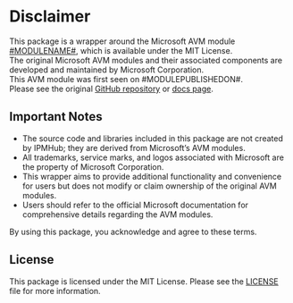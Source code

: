 # Disclaimer

This package is a wrapper around the Microsoft AVM module [#MODULENAME#](https://github.com/Azure/bicep-registry-modules/tree/main/avm/#MODULEACRTYPE#/#MODULEACRNAME#), which is available under the MIT License. \
The original Microsoft AVM modules and their associated components are developed and maintained by Microsoft Corporation.\
This AVM module was first seen on #MODULEPUBLISHEDON#.\
Please see the original [GitHub repository](https://github.com/Azure/bicep-registry-modules) or [docs page](https://azure.github.io/Azure-Verified-Modules/indexes/bicep/bicep-resource-modules/).

## Important Notes

- The source code and libraries included in this package are not created by IPMHub; they are derived from Microsoft’s AVM modules.
- All trademarks, service marks, and logos associated with Microsoft are the property of Microsoft Corporation.
- This wrapper aims to provide additional functionality and convenience for users but does not modify or claim ownership of the original AVM modules.
- Users should refer to the official Microsoft documentation for comprehensive details regarding the AVM modules.

By using this package, you acknowledge and agree to these terms.

## License

This package is licensed under the MIT License. Please see the [LICENSE](LICENSE.txt) file for more information.
